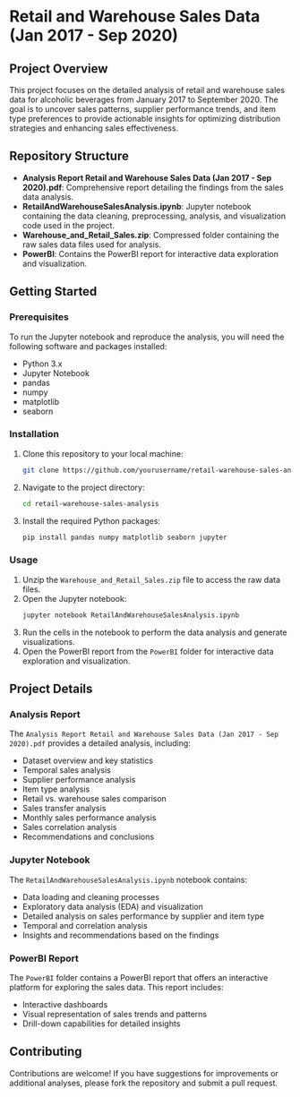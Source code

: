 # Retail and Warehouse Sales Data (Jan 2017 - Sep 2020)

## Project Overview
This project focuses on the detailed analysis of retail and warehouse sales data for alcoholic beverages from January 2017 to September 2020. The goal is to uncover sales patterns, supplier performance trends, and item type preferences to provide actionable insights for optimizing distribution strategies and enhancing sales effectiveness.

## Repository Structure
- **Analysis Report Retail and Warehouse Sales Data (Jan 2017 - Sep 2020).pdf**: Comprehensive report detailing the findings from the sales data analysis.
- **RetailAndWarehouseSalesAnalysis.ipynb**: Jupyter notebook containing the data cleaning, preprocessing, analysis, and visualization code used in the project.
- **Warehouse_and_Retail_Sales.zip**: Compressed folder containing the raw sales data files used for analysis.
- **PowerBI**: Contains the PowerBI report for interactive data exploration and visualization.

## Getting Started

### Prerequisites
To run the Jupyter notebook and reproduce the analysis, you will need the following software and packages installed:
- Python 3.x
- Jupyter Notebook
- pandas
- numpy
- matplotlib
- seaborn

### Installation
1. Clone this repository to your local machine:
    ```sh
    git clone https://github.com/yourusername/retail-warehouse-sales-analysis.git
    ```

2. Navigate to the project directory:
    ```sh
    cd retail-warehouse-sales-analysis
    ```

3. Install the required Python packages:
    ```sh
    pip install pandas numpy matplotlib seaborn jupyter
    ```

### Usage
1. Unzip the `Warehouse_and_Retail_Sales.zip` file to access the raw data files.
2. Open the Jupyter notebook:
    ```sh
    jupyter notebook RetailAndWarehouseSalesAnalysis.ipynb
    ```
3. Run the cells in the notebook to perform the data analysis and generate visualizations.
4. Open the PowerBI report from the `PowerBI` folder for interactive data exploration and visualization.

## Project Details

### Analysis Report
The `Analysis Report Retail and Warehouse Sales Data (Jan 2017 - Sep 2020).pdf` provides a detailed analysis, including:
- Dataset overview and key statistics
- Temporal sales analysis
- Supplier performance analysis
- Item type analysis
- Retail vs. warehouse sales comparison
- Sales transfer analysis
- Monthly sales performance analysis
- Sales correlation analysis
- Recommendations and conclusions

### Jupyter Notebook
The `RetailAndWarehouseSalesAnalysis.ipynb` notebook contains:
- Data loading and cleaning processes
- Exploratory data analysis (EDA) and visualization
- Detailed analysis on sales performance by supplier and item type
- Temporal and correlation analysis
- Insights and recommendations based on the findings

### PowerBI Report
The `PowerBI` folder contains a PowerBI report that offers an interactive platform for exploring the sales data. This report includes:
- Interactive dashboards
- Visual representation of sales trends and patterns
- Drill-down capabilities for detailed insights

## Contributing
Contributions are welcome! If you have suggestions for improvements or additional analyses, please fork the repository and submit a pull request.
